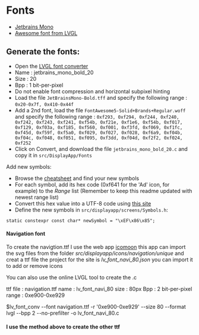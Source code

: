 # Fonts

* [Jetbrains Mono](https://www.jetbrains.com/fr-fr/lp/mono/)
* [Awesome font from LVGL](https://lvgl.io/assets/others/FontAwesome5-Solid+Brands+Regular.woff)

## Generate the fonts:

* Open the [LVGL font converter](https://lvgl.io/tools/fontconverter)
* Name : jetbrains_mono_bold_20
* Size : 20
* Bpp : 1 bit-per-pixel
* Do not enable font compression and horizontal subpixel hinting
* Load the file `JetBrainsMono-Bold.tff` and specify the following range : `0x20-0x7f, 0x410-0x44f`
* Add a 2nd font, load the file `FontAwesome5-Solid+Brands+Regular.woff` and specify the following
  range : `0xf293, 0xf294, 0xf244, 0xf240, 0xf242, 0xf243, 0xf241, 0xf54b, 0xf21e, 0xf1e6, 0xf54b, 0xf017, 0xf129, 0xf03a, 0xf185, 0xf560, 0xf001, 0xf3fd, 0xf069, 0xf1fc, 0xf45d, 0xf59f, 0xf5a0, 0xf029, 0xf027, 0xf028, 0xf6a9, 0xf04b, 0xf04c, 0xf048, 0xf051, 0xf095, 0xf3dd, 0xf04d, 0xf2f2, 0xf024, 0xf252`
* Click on Convert, and download the file `jetbrains_mono_bold_20.c` and copy it in `src/DisplayApp/Fonts`

Add new symbols:

* Browse the [cheatsheet](https://fontawesome.com/cheatsheet/free/solid) and find your new symbols
* For each symbol, add its hex code (0xf641 for the 'Ad' icon, for example) to the *Range* list (Remember to keep this
  readme updated with newest range list)
* Convert this hex value into a UTF-8 code
  using [this site](http://www.ltg.ed.ac.uk/~richard/utf-8.cgi?input=f185&mode=hex)
* Define the new symbols in `src/displayapp/screens/Symbols.h`:

```
static constexpr const char* newSymbol = "\xEF\x86\x85";
```

#### Navigation font

To create the navigtion.ttf I use the web app [icomoon](https://icomoon.io/app)
this app can import the svg files from the folder *src/displayapp/icons/navigation/unique* and creat a ttf file the
project for the site is *lv_font_navi_80.json* you can import it to add or remove icons

You can also use the online LVGL tool to create the .c

ttf file : navigation.ttf name : lv_font_navi_80 size : 80px Bpp : 2 bit-per-pixel range : 0xe900-0xe929

$lv_font_conv --font navigation.ttf -r '0xe900-0xe929' --size 80 --format lvgl --bpp 2 --no-prefilter -o
lv_font_navi_80.c

#### I use the method above to create the other ttf
